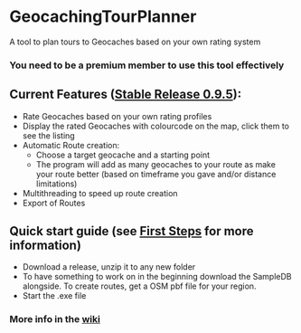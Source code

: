# GeocachingTourPlanner
A tool to plan tours to Geocaches based on your own rating system

### You need to be a premium member to use this tool effectively
  
## Current Features ([Stable Release 0.9.5](https://github.com/pingurus/GeocachingTourPlanner/releases/)):
* Rate Geocaches based on your own rating profiles
* Display the rated Geocaches with colourcode on the map, click them to see the listing
* Automatic Route creation:
  * Choose a target geocache and a starting point
  * The program will add as many geocaches to your route as make your route better (based on timeframe you gave and/or distance limitations)
* Multithreading to speed up route creation
* Export of Routes

## Quick start guide (see [First Steps](https://github.com/pingurus/GeocachingTourPlanner/wiki/First-Steps) for more information)
* Download a release, unzip it to any new folder
* To have something to work on in the beginning download the SampleDB alongside. To create routes, get a OSM pbf file for your region.
* Start the .exe file

### More info in the [wiki](https://github.com/pingurus/GeocachingTourPlanner/wiki)
